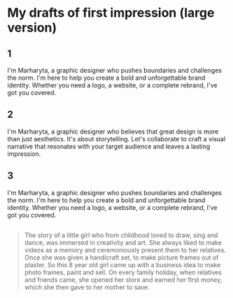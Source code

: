 # My drafts of first impression (large version)
## 1 
I'm Marharyta, a graphic designer who pushes boundaries and challenges the norm. I'm here to help you create a bold and unforgettable brand identity. Whether you need a logo, a website, or a complete rebrand, I've got you covered.
## 2 
I'm Marharyta, a graphic designer who believes that great design is more than just aesthetics. It's about storytelling. Let's collaborate to craft a visual narrative that resonates with your target audience and leaves a lasting impression.
## 3 
I'm Marharyta, a graphic designer who pushes boundaries and challenges the norm. I'm here to help you create a bold and unforgettable brand identity. Whether you need a logo, a website, or a complete rebrand, I've got you covered.
##
> The story of a little girl who from childhood loved to draw, sing and dance, was immersed in creativity and art. She always liked to make videos as a memory and ceremoniously present them to her relatives. Once she was given a handicraft set, to make picture frames out of plaster. So this 8 year old girl came up with a business idea to make photo frames, paint and sell.
> On every family holiday, when relatives and friends came, she opened her store and earned her first money, which she then gave to her mother to save.

